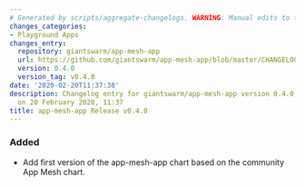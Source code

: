 ```yaml
---
# Generated by scripts/aggregate-changelogs. WARNING: Manual edits to this files will be overwritten.
changes_categories:
- Playground Apps
changes_entry:
  repository: giantswarm/app-mesh-app
  url: https://github.com/giantswarm/app-mesh-app/blob/master/CHANGELOG.md#v040---2020-02-20
  version: 0.4.0
  version_tag: v0.4.0
date: '2020-02-20T11:37:38'
description: Changelog entry for giantswarm/app-mesh-app version 0.4.0, published
  on 20 February 2020, 11:37
title: app-mesh-app Release v0.4.0
---
```


### Added
- Add first version of the app-mesh-app chart based on the community App Mesh chart.
